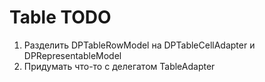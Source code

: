 #  Table TODO
1. Разделить DPTableRowModel на DPTableCellAdapter и DPRepresentableModel
2. Придумать что-то с делегатом TableAdapter

